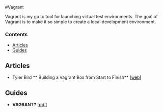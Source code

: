 #Vagrant

Vagrant is my go to tool for launching virtual test environments.
The goal of Vagrant is to make it so simple to create a local development environment.


### Contents

* [Articles](#articles)
* [Guides](#guides)



## Articles

* Tyler Bird ** Building a Vagrant Box from Start to Finish** [[web][a_cb]]


[a_cb]: https://blog.engineyard.com/2014/building-a-vagrant-box

## Guides

* **VAGRANT?** [[pdf][g_rd]]

[g_rd]: https://nerdsummit.org/sites/default/files/slides/Vagrant.pdf
